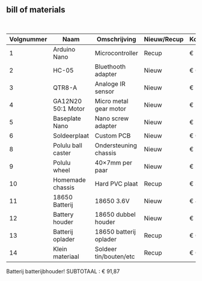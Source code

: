## bill of materials
<br />

|Volgnummer|Naam               |Omschrijving               |Nieuw/Recup|Kostprijs/Stuk|Aantal|Subtotaal|
|----------|-------------------|------------------------|-----------|--------------|------|---------|
|1         |Arduino Nano       |Microcontroller         |Recup      |€ 22,20       |1     |€ 22,15  |
|2         |HC-05              |Bluethooth adapter      |Nieuw      |€ 6,30        |1     |€ 6,30   |
|3         |QTR8-A             |Analoge IR sensor       |Nieuw      |€ 11,25       |1     |€ 11,25  |
|4         |GA12N20 50:1 Motor |Micro metal gear motor  |Nieuw      |€ 2,5         |2     |€ 5      |
|5         |Baseplate Nano     |Nano screw adapter      |Nieuw      |€ 11,50       |1     |€ 11,50  |
|6         |Soldeerplaat       |Custom PCB              |Nieuw      |€ 0,50        |1     |€ 0,50   |
|8         |Polulu ball caster |Ondersteuning chassis   |Nieuw      |€ 2,70        |1     |€ 2,70   |
|9         |Polulu wheel       |40×7mm per paar         |Nieuw      |€ 5,65        |1     |€ 5,65   |
|10        |Homemade chassis   |Hard PVC plaat          |Recup      |€ 3,5         |1     |€ 3,5    |
|11        |18650 Batterij     |18650 3.6V              |Nieuw      |€ 4.99        |2     |€ 9.98   |
|12        |Battery houder     |18650 dubbel houder     |Nieuw      |€ 2.49        |1     |€ 2.49   |
|13        |Batterij oplader   |18650 batterij oplader  |Recup      |€ 0           |0     |€ 0      |
|14        |Klein materiaal    |Soldeer tin/bouten/etc  |Recup      |€ 0           |1     |€ 0      |

Batterij batterijbhouder!
SUBTOTAAL : € 91,87
